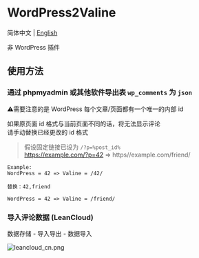 # WordPress2Valine

简体中文 | [English](https://github.com/BluesDawn576/WordPress2Valine/blob/main/README.md)

非 WordPress 插件

## 使用方法

### 通过 phpmyadmin 或其他软件导出表 `wp_comments` 为 `json`

⚠️需要注意的是 WordPress 每个文章/页面都有一个唯一的内部 id

如果原页面 id 格式与当前页面不同的话，将无法显示评论  
请手动替换已经更改的 id 格式

> 假设固定链接已设为 `/?p=%post_id%`  
> https://example.com/?p=42 => https//example.com/friend/

```
Example:
WordPress = 42 => Valine = /42/
```
```
替换：42,friend
```
```
WordPress = 42 => Valine = /friend/
```

### 导入评论数据 (LeanCloud)

数据存储 - 导入导出 - 数据导入

![leancloud_cn.png](https://s2.loli.net/2023/05/23/ldjq5B8shTvmDZp.png)
